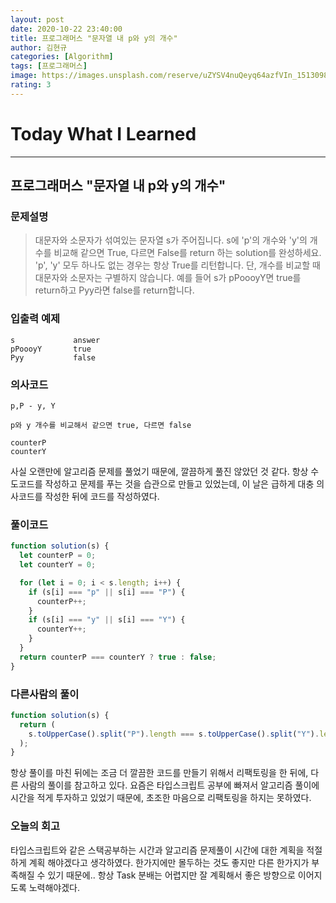 ```yaml
---
layout: post
date: 2020-10-22 23:40:00
title: 프로그래머스 "문자열 내 p와 y의 개수"
author: 김현규
categories: [Algorithm]
tags: [프로그래머스]
image: https://images.unsplash.com/reserve/uZYSV4nuQeyq64azfVIn_15130980706_64134efc6e_o.jpg?ixlib=rb-1.2.1&ixid=eyJhcHBfaWQiOjEyMDd9&auto=format&fit=crop&w=1647&q=80
rating: 3
---
```


# Today What I Learned

<hr>

## 프로그래머스 "문자열 내 p와 y의 개수"

### 문제설명

> 대문자와 소문자가 섞여있는 문자열 s가 주어집니다. s에 'p'의 개수와 'y'의 개수를 비교해 같으면 True, 다르면 False를 return 하는 solution를 완성하세요.
> 'p', 'y' 모두 하나도 없는 경우는 항상 True를 리턴합니다. 단, 개수를 비교할 때 대문자와 소문자는 구별하지 않습니다.
> 예를 들어 s가 pPoooyY면 true를 return하고 Pyy라면 false를 return합니다.

### 입출력 예제

```
s	          answer
pPoooyY	      true
Pyy	          false

```

### 의사코드

```
p,P - y, Y

p와 y 개수를 비교해서 같으면 true, 다르면 false

counterP
counterY
```

사실 오랜만에 알고리즘 문제를 풀었기 때문에, 깔끔하게 풀진 않았던 것 같다.
항상 수도코드를 작성하고 문제를 푸는 것을 습관으로 만들고 있었는데, 이 날은 급하게 대충 의사코드를 작성한 뒤에 코드를 작성하였다.

### 풀이코드

```js
function solution(s) {
  let counterP = 0;
  let counterY = 0;

  for (let i = 0; i < s.length; i++) {
    if (s[i] === "p" || s[i] === "P") {
      counterP++;
    }
    if (s[i] === "y" || s[i] === "Y") {
      counterY++;
    }
  }
  return counterP === counterY ? true : false;
}
```

### 다른사람의 풀이

```js
function solution(s) {
  return (
    s.toUpperCase().split("P").length === s.toUpperCase().split("Y").length
  );
}
```

항상 풀이를 마친 뒤에는 조금 더 깔끔한 코드를 만들기 위해서 리팩토링을 한 뒤에, 다른 사람의 풀이를 참고하고 있다.
요즘은 타입스크립트 공부에 빠져서 알고리즘 풀이에 시간을 적게 투자하고 있었기 때문에, 초조한 마음으로 리팩토링을 하지는 못하였다.

### 오늘의 회고

타입스크립트와 같은 스택공부하는 시간과 알고리즘 문제풀이 시간에 대한 계획을 적절하게 계획 해야겠다고 생각하였다. 한가지에만 몰두하는 것도 좋지만 다른 한가지가 부족해질 수 있기 때문에..
항상 Task 분배는 어렵지만 잘 계획해서 좋은 방향으로 이어지도록 노력해야겠다.
